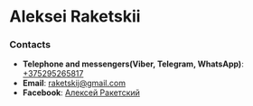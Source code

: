 # Aleksei Raketskii
### Contacts
- **Telephone and messengers(Viber, Telegram, WhatsApp)**: [+375295265817](tel:+375295265817)
- **Email**: [raketskij@gmail.com](mailto:raketskij@gmail.com)
- **Facebook**: [Алексей Ракетский](https://www.facebook.com/profile.php?id=100015919805797)